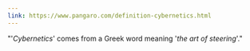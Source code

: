 ```yaml
---
link: https://www.pangaro.com/definition-cybernetics.html
---
```

"'*Cybernetics*' comes from a Greek word meaning '*the art of steering*'."